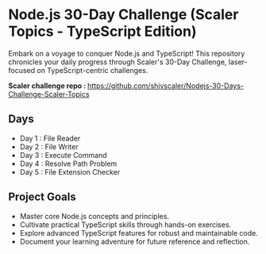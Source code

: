 # Node.js 30-Day Challenge (Scaler Topics - TypeScript Edition)

Embark on a voyage to conquer Node.js and TypeScript! This repository chronicles your daily progress through Scaler's 30-Day Challenge, laser-focused on TypeScript-centric challenges.</br>

<b>Scaler challenge repo : </b> https://github.com/shivscaler/Nodejs-30-Days-Challenge-Scaler-Topics

## Days
- Day 1 : File Reader
- Day 2 : File Writer
- Day 3 : Execute Command
- Day 4 : Resolve Path Problem 
- Day 5 : File Extension Checker

## Project Goals

- Master core Node.js concepts and principles.
- Cultivate practical TypeScript skills through hands-on exercises.
- Explore advanced TypeScript features for robust and maintainable code.
- Document your learning adventure for future reference and reflection.
